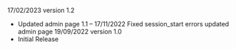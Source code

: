 17/02/2023 version 1.2
- Updated admin page
1.1 – 17/11/2022
Fixed session_start errors
updated admin page
19/09/2022 version 1.0
- Initial Release